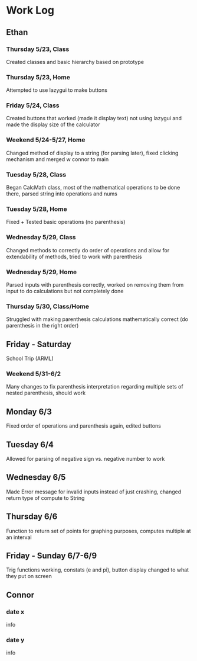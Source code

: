 # Work Log

## Ethan

### Thursday 5/23, Class

Created classes and basic hierarchy based on prototype

### Thursday 5/23, Home

Attempted to use lazygui to make buttons

### Friday 5/24, Class

Created buttons that worked (made it display text) not using lazygui and made the display size of the calculator

### Weekend 5/24-5/27, Home

Changed method of display to a string (for parsing later), fixed clicking mechanism and merged w connor to main

### Tuesday 5/28, Class

Began CalcMath class, most of the mathematical operations to be done there, parsed string into operations and nums

### Tuesday 5/28, Home

Fixed + Tested basic operations (no parenthesis)

### Wednesday 5/29, Class

Changed methods to correctly do order of operations and allow for extendability of methods, tried to work with parenthesis

### Wednesday 5/29, Home

Parsed inputs with parenthesis correctly, worked on removing them from input to do calculations but not completely done

### Thursday 5/30, Class/Home

Struggled with making parenthesis calculations mathematically correct (do parenthesis in the right order)

## Friday - Saturday

School Trip (ARML)

### Weekend 5/31-6/2

Many changes to fix parenthesis interpretation regarding multiple sets of nested parenthesis, should work

## Monday 6/3

Fixed order of operations and parenthesis again, edited buttons

## Tuesday 6/4

Allowed for parsing of negative sign vs. negative number to work

## Wednesday 6/5

Made Error message for invalid inputs instead of just crashing, changed return type of compute to String

## Thursday 6/6 

Function to return set of points for graphing purposes, computes multiple at an interval

## Friday - Sunday 6/7-6/9

Trig functions working, constats (e and pi), button display changed to what they put on screen

## Connor

### date x

info

### date y

info
